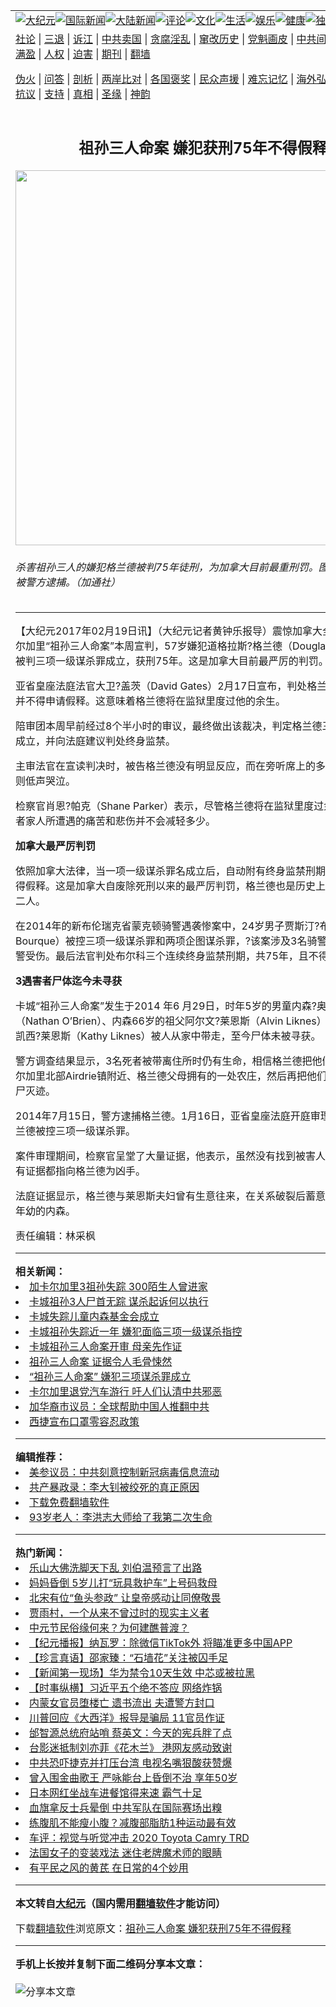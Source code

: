 <a name="1" id="1" target="_blank"></a><span id="1"></span>  <table align=center border="0"><tr><td colspan="2" valign=TOP><a href="/gb/nsc413.md#1"><img src="https://raw.githubusercontent.com/gzkqgf331/www/master/t/djy/1.jpg" title="大纪元"></a><a href="/gb/n24hr.md#1"><img src="https://raw.githubusercontent.com/gzkqgf331/www/master/t/djy/3.jpg" title="国际新闻"></a><a href="/gb/nsc413.md#1"><img src="https://raw.githubusercontent.com/gzkqgf331/www/master/t/djy/4.jpg" title="大陆新闻"></a><a href="/gb/news392.md#1"><img src="https://raw.githubusercontent.com/gzkqgf331/www/master/t/djy/5.jpg" title="评论"></a><a href="/gb/news2007.md#1"><img src="https://raw.githubusercontent.com/gzkqgf331/www/master/t/djy/6.jpg" title="文化"></a><a href="/gb/news2008.md#1"><img src="https://raw.githubusercontent.com/gzkqgf331/www/master/t/djy/7.jpg" title="生活"></a><a href="/gb/ncyule.md#1"><img src="https://raw.githubusercontent.com/gzkqgf331/www/master/t/djy/8.jpg" title="娱乐"></a><a href="/gb/nsc1002.md#1"><img src="https://raw.githubusercontent.com/gzkqgf331/www/master/t/djy/9.jpg" title="健康"><a href="/gb/nf6092.md#1"><img src="https://raw.githubusercontent.com/gzkqgf331/www/master/t/djy/10a.jpg" title="独家"></a><a href="/gb/nf4514.md#1"><img src="https://raw.githubusercontent.com/gzkqgf331/www/master/t/djy/12a.jpg" title="头条"></a></td></tr>  <tr><td colspan="2" valign=TOP><a target="_blank" href="/gb/9p.md#1">社论</a> | <a target="_blank" href="/gb/nf5657.md#1">三退</a> | <a target="_blank" href="/gb/nf6124.md#1">诉江</a> | <a target="_blank" href="/gb/nf1176117.md#1">中共卖国</a> | <a target="_blank" href="/gb/nf5773.md#1">贪腐淫乱</a> | <a target="_blank" href="/gb/nf1176115.md#1">窜改历史</a> | <a target="_blank" href="/gb/nf1176107.md#1">党魁画皮</a> | <a target="_blank" href="/gb/nf1320400.md#1">中共间谍</a> | <a target="_blank" href="/gb/nf1176114.md#1">破坏传统</a> | <a target="_blank" href="https://github.com/fqnews/ntdtv/blob/master/gb/prog447_1.md#1">恶贯满盈</a> | <a target="_blank" href="/gb/ncid278.md#1">人权</a> | <a target="_blank" href="/gb/nf1176111.md#1">迫害</a> | <a target="_blank" href="https://gitlab.com/szzdlab/mh-qikan/blob/master/README.md#1">期刊</a> | <a target="_blank" href="https://github.com/bannedbook/fanqiang/wiki">翻墙</a></p>
<p><a target="_blank" href="/gb/nf5562.md#1">伪火</a> | <a target="_blank" href="/gb/nf4378.md#1">问答</a> | <a target="_blank" href="/gb/nf5792.md#1">剖析</a> | <a target="_blank" href="/gb/nf5735.md#1">两岸比对</a> | <a target="_blank" href="/gb/nf6119.md#1">各国褒奖</a> | <a target="_blank" href="/gb/nf6120.md#1">民众声援</a> | <a target="_blank" href="/gb/nf1188594.md#1">难忘记忆</a> | <a target="_blank" href="/gb/nf3180.md#1">海外弘传</a> | <a target="_blank" href="/gb/nf5410.md#1">万人上访</a> | <a target="_blank" href="https://github.com/fqnews/ntdtv/blob/master/gb/prog1530_1.md#1">和平抗议</a> | <a target="_blank" href="/gb/nf4386.md#1">支持</a> | <a target="_blank" href="/gb/nf4389.md#1">真相</a> | <a target="_blank" href="/gb/nf5790.md#1">圣缘</a> | <a target="_blank" href="/gb/nf4786.md#1">神韵</a></td></tr>  <tr><td valign=TOP width="626"><h2 align=center>祖孙三人命案 嫌犯获刑75年不得假释</h2>  <img width="600" src="https://i.epochtimes.com/assets/uploads/2017/02/Garland_CP-600x400.png" />  <h6>杀害祖孙三人的嫌犯格兰德被判75年徒刑，为加拿大目前最重刑罚。图为他2014年被警方逮捕。（加通社）  </h6>  <hr>  <p>【大纪元2017年02月19日讯】（大纪元记者黄钟乐报导）震惊加拿大全国的亚省卡尔加里“祖孙三人命案”本周宣判，57岁嫌犯道格拉斯?格兰德（Douglas Garland）被判三项一级谋杀罪成立，获刑75年。这是加拿大目前最严厉的判罚。</p>
  <p>亚省皇座法庭法官大卫?盖茨（David Gates）2月17日宣布，判处格兰德75年监禁，并不得申请假释。这意味着格兰德将在监狱里度过他的余生。</p>
  <p>陪审团本周早前经过8个半小时的审议，最终做出该裁决，判定格兰德三项谋杀罪名成立，并向法庭建议判处终身监禁。</p>
  <p>主审法官在宣读判决时，被告格兰德没有明显反应，而在旁听席上的多名受害人家属则低声哭泣。</p>
  <p>检察官肖恩?帕克（Shane Parker）表示，尽管格兰德将在监狱里度过余生，但遇害者家人所遭遇的痛苦和悲伤并不会减轻多少。</p>
  <p><strong>加拿大最严厉判罚</strong></p>
  <p>依照加拿大法律，当一项一级谋杀罪名成立后，自动附有终身监禁刑期，同时25年不得假释。这是加拿大自废除死刑以来的最严厉判罚，格兰德也是历史上获该判决的第二人。</p>
  <p>在2014年的新布伦瑞克省蒙克顿骑警遇袭惨案中，24岁男子贾斯汀?布尔科（Justin Bourque）被控三项一级谋杀罪和两项企图谋杀罪，?该案涉及3名骑警死亡、2名骑警受伤。最后法官判处布尔科三个连续终身监禁刑期，共75年，且不得假释。</p>
  <p><strong>3遇害者尸体迄今未寻获</strong></p>
  <p>卡城“祖孙三人命案”发生于2014 年6 月29日，时年5岁的男童内森?奥布莱恩（Nathan O&#8217;Brien）、内森66岁的祖父阿尔文?莱恩斯（Alvin Liknes）与53岁的祖母凯西?莱恩斯（Kathy Liknes）被人从家中带走，至今尸体未被寻获。</p>
  <p>警方调查结果显示，3名死者被带离住所时仍有生命，相信格兰德把他们带到位于卡尔加里北部Airdrie镇附近、格兰德父母拥有的一处农庄，然后再把他们杀害，并且焚尸灭迹。</p>
  <p>2014年7月15日，警方逮捕格兰德。1月16日，亚省皇座法庭开庭审理该案，嫌犯格兰德被控三项一级谋杀罪。</p>
  <p>案件审理期间，检察官呈堂了大量证据，他表示，虽然没有找到被害人的尸体，但所有证据都指向格兰德为凶手。</p>
  <p>法庭证据显示，格兰德与莱恩斯夫妇曾有生意往来，在关系破裂后蓄意报复，并殃及年幼的内森。</p>
  <p>责任编辑：林采枫</p>
    <hr>      <strong>相关新闻：</strong>  <li><a href="/gb/14/7/10/n4197242.md#1">加卡尔加里3祖孙失踪 300陌生人曾进家</a></li>  <li><a href="/gb/14/7/17/n4202152.md#1">卡城祖孙3人尸首无踪 谋杀起诉何以执行</a></li>  <li><a href="/gb/14/11/2/n4286450.md#1">卡城失踪儿童内森基金会成立</a></li>  <li><a href="/gb/15/5/29/n4445354.md#1">卡城祖孙失踪近一年 嫌犯面临三项一级谋杀指控</a></li>  <li><a href="/gb/17/1/16/n8710300.md#1">卡城祖孙三人命案开审 母亲先作证</a></li>  <li><a href="/gb/17/2/5/n8778016.md#1">祖孙三人命案 证据令人毛骨悚然</a></li>  <li><a href="/gb/17/2/17/n8822389.md#1">“祖孙三人命案” 嫌犯三项谋杀罪成立</a></li>  <li><a href="/gb/20/9/7/n12385209.md#1">卡尔加里退党汽车游行 吁人们认清中共邪恶</a></li>  <li><a href="/gb/20/8/31/n12369045.md#1">加华裔市议员：全球帮助中国人推翻中共</a></li>  <li><a href="/gb/20/8/28/n12365104.md#1">西捷宣布口罩零容忍政策</a></li>  <hr>      <strong>编辑推荐：</strong>  <li><a href="/gb/20/2/22/n11887949.md#1">美参议员：中共刻意控制新冠病毒信息流动</a></li>  <li><a href="/gb/19/8/26/n11477432.md#1" target="_blank">共产暴政录：李大钊被绞死的真正原因</a></li><li><a href="https://github.com/bannedbook/fanqiang/wiki" target="_blank">下载免费翻墙软件</a></li><li><a href="/gb/19/3/22/n11132948.md#1" target="_blank">93岁老人：李洪志大师给了我第二次生命</a></li>  <hr>    <strong>热门新闻：</strong>  <li><a href="/gb/20/8/29/n12366244.md#1">乐山大佛洗脚天下乱 刘伯温预言了出路</a></li>  <li><a href="/gb/20/8/31/n12368878.md#1">妈妈昏倒 5岁儿打“玩具救护车”上号码救母</a></li>  <li><a href="/gb/20/9/1/n12373464.md#1">北宋有位“鱼头参政” 让皇帝感动让同僚敬畏</a></li>  <li><a href="/gb/20/6/13/n12183566.md#1">贾雨村，一个从来不曾过时的现实主义者</a></li>  <li><a href="/gb/20/8/26/n12358223.md#1">中元节民俗缘何来？为何建醮普渡？</a></li>  <li><a href="/gb/20/9/6/n12384280.md#1">【纪元播报】纳瓦罗：除微信TikTok外 将瞄准更多中国APP</a></li>  <li><a href="/gb/20/9/6/n12384305.md#1">【珍言真语】邵家臻：“石墙花”关注被囚手足</a></li>  <li><a href="/gb/20/9/6/n12384260.md#1">【新闻第一现场】华为禁令10天生效 中芯或被拉黑</a></li>  <li><a href="/gb/20/9/4/n12381285.md#1">【时事纵横】习近平五个绝不答应 网络炸锅</a></li>  <li><a href="/gb/20/9/5/n12382568.md#1">内蒙女官员堕楼亡 遗书流出 夫遭警方封口</a></li>  <li><a href="/gb/20/9/5/n12383218.md#1">川普回应《大西洋》报导是骗局 11官员作证</a></li>  <li><a href="/gb/20/9/4/n12379936.md#1">邰智源总统府站哨 蔡英文：今天的宪兵胖了点</a></li>  <li><a href="/gb/20/9/5/n12383230.md#1">台影迷抵制刘亦菲《花木兰》 港网友感动致谢</a></li>  <li><a href="/gb/20/9/4/n12381220.md#1">中共恐吓捷克并打压台湾 电视名嘴狠酸获赞爆</a></li>  <li><a href="/gb/20/9/6/n12383538.md#1">曾入围金曲歌王 严咏能台上昏倒不治 享年50岁</a></li>  <li><a href="/gb/20/9/4/n12379693.md#1">日本网红坐战车进餐馆得来速 霸气十足</a></li>  <li><a href="/gb/20/9/6/n12383740.md#1">血旗拿反士兵晕倒 中共军队在国际赛场出糗</a></li>  <li><a href="/gb/20/9/4/n12381103.md#1">练腹肌不能瘦小腹？减腹部脂肪1种运动最有效</a></li>  <li><a href="/gb/20/9/5/n12382103.md#1">车评：视觉与听觉冲击 2020 Toyota Camry TRD</a></li>  <li><a href="/gb/20/9/4/n12379905.md#1">法国女子的变装戏法 迷住老牌魔术师的眼睛</a></li>  <li><a href="/gb/20/9/3/n12378940.md#1">有平民之风的黄芪 在日常的4个妙用</a></li>  <hr>    <strong>本文转自<a href="https://www.epochtimes.com">大纪元</a>（国内需用<a href="https://github.com/bannedbook/fanqiang/wiki">翻墙软件</a>才能访问）</strong><p>下载<a href="https://github.com/bannedbook/fanqiang/wiki">翻墙软件</a>浏览原文：<a href="https://www.epochtimes.com/gb/17/2/19/n8826452.htm">祖孙三人命案 嫌犯获刑75年不得假释</a></p>
<hr>    <strong>手机上长按并复制下面二维码分享本文章：</strong><br><br><img src="http://www.szzd.org/v.php?action=qrcode&url=/gb/17/2/19/n8826452.md%231" title="分享本文章"></td><td valign=TOP><a href="/gb/16/1/21/n4622075.md?dfh#1" target="_blank"><img src="https://raw.githubusercontent.com/gzkqgf331/djy/master/gb/300/wei-f1.jpg" title="中共的伪火骗局"  alt="中共的伪火骗局"></a><br><a href="https://github.com/gzkqgf331/www/blob/master/README.md?dfh#9" target="_blank"><img src="https://raw.githubusercontent.com/gzkqgf331/djy/master/gb/300/yong-h.jpg" title="永恒的见证"  alt="永恒的见证"></a><br><a href="/gb/13/9/29/n3974789.md?dfh#1" target="_blank"><img src="https://raw.githubusercontent.com/gzkqgf331/djy/master/gb/300/shang-lnz.jpg" title="善良女子被中共投男牢"  alt="善良女子被中共投男牢"></a><br><a href="/gb/16/3/16/n4663449.md?dfh#1" target="_blank"><img src="https://raw.githubusercontent.com/gzkqgf331/djy/master/gb/300/huo-z3.jpg" title="警卫目击活摘器官"  alt="警卫目击活摘器官"></a><br><a href="/gb/16/8/7/n8177641.md?dfh#1" target="_blank"><img src="https://raw.githubusercontent.com/gzkqgf331/djy/master/gb/300/huo-z4.jpg" title="证人描述活摘恐怖"  alt="证人描述活摘恐怖"></a><br><a href="/gb/10/4/19/n2881569.md?dfh#1" target="_blank"><img src="https://raw.githubusercontent.com/gzkqgf331/djy/master/gb/300/huo-z1.jpg" title="揭开活摘器官黑幕"  alt="揭开活摘器官黑幕"></a><br><a href="/gb/10/11/7/n3077476.md?dfh#1" target="_blank"><img src="https://raw.githubusercontent.com/gzkqgf331/djy/master/gb/300/ma-ks.jpg" title="马克思的成魔之路"  alt="马克思的成魔之路"></a><br><a href="/gb/14/6/9/n4173977.md?dfh#1" target="_blank"><img src="https://raw.githubusercontent.com/gzkqgf331/djy/master/gb/300/chang-zs.jpg" title="藏字石 蕴天机"  alt="藏字石 蕴天机"></a><br><a href="/gb/18/5/10/n10381511.md?dfh#1" target="_blank"><img src="https://raw.githubusercontent.com/gzkqgf331/djy/master/gb/300/st1.jpg" title="关注3亿人三退"  alt="关注3亿人三退"></a><br><a href="/gb/18/3/21/n10237682.md?dfh#1" target="_blank"><img src="https://raw.githubusercontent.com/gzkqgf331/djy/master/gb/300/jie-t.jpg" title="解体中共复兴中华"  alt="解体中共复兴中华"></a><br><a href="/gb/9/2/9/n2422991.md?dfh#1" target="_blank"><img src="https://raw.githubusercontent.com/gzkqgf331/djy/master/gb/300/gao-zs.jpg" title="中共迫害良心律师"  alt="中共迫害良心律师"></a><br><a href="/gb/18/12/9/n10900044.md?dfh#1" target="_blank"><img src="https://raw.githubusercontent.com/gzkqgf331/djy/master/gb/300/sj1.jpg" title="303万人举报江泽民"  alt="303万人举报江泽民"></a><br><a href="/gb/18/8/28/n10672014.md?dfh#1" target="_blank"><img src="https://raw.githubusercontent.com/gzkqgf331/djy/master/gb/300/sj2.jpg" title="这些官员为何起诉江泽民"  alt="这些官员为何起诉江泽民"></a><br><a href="/gb/8/12/18/n2367165.md?dfh#1" target="_blank"><img src="https://raw.githubusercontent.com/gzkqgf331/djy/master/gb/300/liangan.jpg" title="海峡两岸的强烈对比"  alt="海峡两岸的强烈对比"></a><br><a href="/gb/15/12/10/n4593139.md?dfh#1" target="_blank"><img src="https://raw.githubusercontent.com/gzkqgf331/djy/master/gb/300/jia-ndzl.jpg" title="加拿大总理的贺信"  alt="加拿大总理的贺信"></a><br><a href="/gb/11/6/17/n3289382.md?dfh#1" target="_blank"><img src="https://raw.githubusercontent.com/gzkqgf331/djy/master/gb/300/xiao-wd.jpg" title="探寻真相兼听则明"  alt="探寻真相兼听则明"></a><br><a href="/gb/18/10/27/n10812623.md?dfh#1" target="_blank"><img src="https://raw.githubusercontent.com/gzkqgf331/djy/master/gb/300/yindu.jpg" title="印度媒体报道东方"  alt="印度媒体报道东方"></a><br><a href="/gb/18/6/9/n10469652.md?dfh#1" target="_blank"><img src="https://raw.githubusercontent.com/gzkqgf331/djy/master/gb/300/xie-j.jpg" title="不一样的海外校园"  alt="不一样的海外校园"></a><br><a href="/gb/7/4/5/n1669415.md?dfh#1" target="_blank"><img src="https://raw.githubusercontent.com/gzkqgf331/djy/master/gb/300/li-up.jpg" title="从大师到徒弟的传奇"  alt="从大师到徒弟的传奇"></a><br><a href="/gb/17/5/26/n9191512.md?dfh#1" target="_blank"><img src="https://raw.githubusercontent.com/gzkqgf331/djy/master/gb/300/zfl2.jpg" title="亿万人与东方一本奇书"  alt="亿万人与东方一本奇书"></a><br><a href="/gb/13/11/27/n4020290.md?dfh#1" target="_blank"><img src="https://raw.githubusercontent.com/gzkqgf331/djy/master/gb/300/zhen-h.jpg" title="大陆见不到的震撼场面"  alt="大陆见不到的震撼场面"></a><br><a href="/gb/15/7/17/n4482910.md?dfh#1" target="_blank"><img src="https://raw.githubusercontent.com/gzkqgf331/djy/master/gb/300/dalu-sk.jpg" title="人心向善 大陆当初盛况"  alt="人心向善 大陆当初盛况"></a><br><a href="/gb/19/1/5/n10955468.md?dfh#1" target="_blank"><img src="https://raw.githubusercontent.com/gzkqgf331/djy/master/gb/300/zfl1.jpg" title="追寻真理 这书讲什么"  alt="追寻真理 这书讲什么"></a><br><a href="https://github.com/bannedbook/fanqiang/wiki" target="_blank"><img src="https://raw.githubusercontent.com/gzkqgf331/djy/master/gb/300/fq1.jpg" title="下载免费翻墙软件"  alt="下载免费翻墙软件"></a><br></td></tr></table>